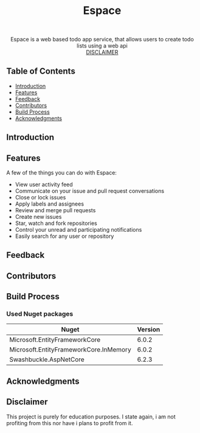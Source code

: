 <h1 align="center"> Espace </h1> <br>
<p align="center">
  </a>
</p>

<p align="center">
Espace is a web based todo app service, that allows users to create todo lists using a web api
<br>
<a href="#disclaimer">DISCLAIMER</a>
</p>


## Table of Contents

- [Introduction](#introduction)
- [Features](#features)
- [Feedback](#feedback)
- [Contributors](#contributors)
- [Build Process](#build-process)
- [Acknowledgments](#acknowledgments)

<!-- END doctoc generated TOC please keep comment here to allow auto update -->

## Introduction


## Features

A few of the things you can do with Espace:

* View user activity feed
* Communicate on your issue and pull request conversations
* Close or lock issues
* Apply labels and assignees
* Review and merge pull requests
* Create new issues
* Star, watch and fork repositories
* Control your unread and participating notifications
* Easily search for any user or repository

## Feedback

## Contributors

## Build Process

### Used Nuget packages
|Nuget|Version|
---|---|
|Microsoft.EntityFrameworkCore|6.0.2|
|Microsoft.EntityFrameworkCore.InMemory|6.0.2|
|Swashbuckle.AspNetCore|6.2.3|

## Acknowledgments

## Disclaimer

This project is purely for education purposes. I state again, i am not profiting from this nor have i plans to profit from it.

